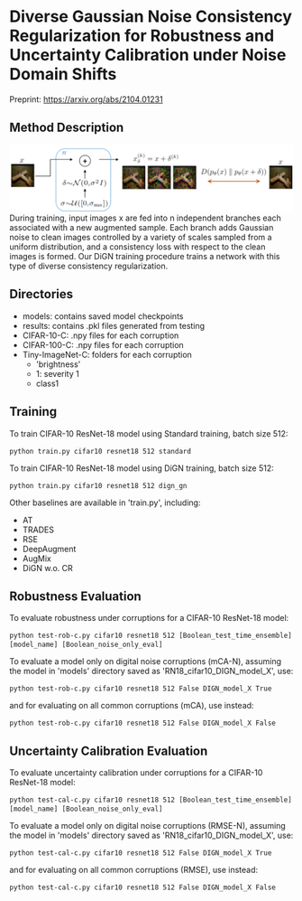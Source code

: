 # Diverse Gaussian Noise Consistency Regularization for Robustness and Uncertainty Calibration under Noise Domain Shifts

Preprint: https://arxiv.org/abs/2104.01231

## Method Description
![](images/DiGN_concept.png)
During training, input images x are fed into n independent branches each associated with a new augmented sample. Each branch adds Gaussian noise to clean images controlled by a variety of scales sampled from a uniform distribution, and a consistency loss with respect to the clean images is formed. Our DiGN training procedure trains a network with this type of diverse consistency regularization.

## Directories
- models: contains saved model checkpoints
- results: contains .pkl files generated from testing
- CIFAR-10-C: .npy files for each corruption
- CIFAR-100-C: .npy files for each corruption
- Tiny-ImageNet-C: folders for each corruption
  - 'brightness'
   - 1: severity 1
    - class1

## Training
To train CIFAR-10 ResNet-18 model using Standard training, batch size 512:

```
python train.py cifar10 resnet18 512 standard
```

To train CIFAR-10 ResNet-18 model using DiGN training, batch size 512:

```
python train.py cifar10 resnet18 512 dign_gn
```

Other baselines are available in 'train.py', including:
- AT
- TRADES
- RSE
- DeepAugment
- AugMix
- DiGN w.o. CR


## Robustness Evaluation
To evaluate robustness under corruptions for a CIFAR-10 ResNet-18 model:

```
python test-rob-c.py cifar10 resnet18 512 [Boolean_test_time_ensemble] [model_name] [Boolean_noise_only_eval]
```

To evaluate a model only on digital noise corruptions (mCA-N), assuming the model in 'models' directory saved as 'RN18_cifar10_DIGN_model_X', use:

```
python test-rob-c.py cifar10 resnet18 512 False DIGN_model_X True
```

and for evaluating on all common corruptions (mCA), use instead:

```
python test-rob-c.py cifar10 resnet18 512 False DIGN_model_X False
```

## Uncertainty Calibration Evaluation
To evaluate uncertainty calibration under corruptions for a CIFAR-10 ResNet-18 model:

```
python test-cal-c.py cifar10 resnet18 512 [Boolean_test_time_ensemble] [model_name] [Boolean_noise_only_eval]
```

To evaluate a model only on digital noise corruptions (RMSE-N), assuming the model in 'models' directory saved as 'RN18_cifar10_DIGN_model_X', use:

```
python test-cal-c.py cifar10 resnet18 512 False DIGN_model_X True
```

and for evaluating on all common corruptions (RMSE), use instead:

```
python test-cal-c.py cifar10 resnet18 512 False DIGN_model_X False
```
